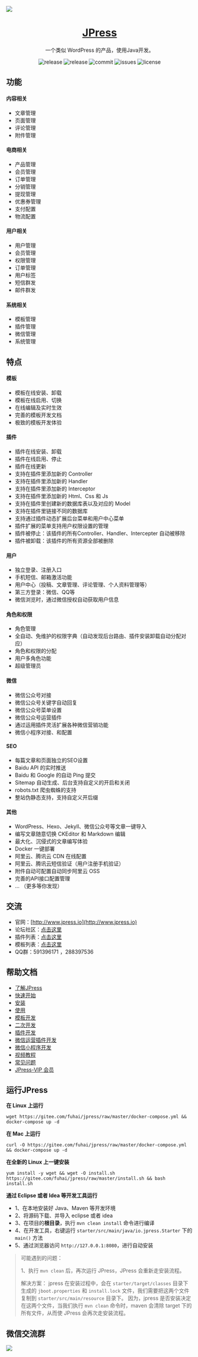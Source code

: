 ![](./doc/images/screenshot.png)


<h1 align="center"><a href="http://www.jpress.io" target="_blank"> JPress </a></h1>

<p align="center">
一个类似 WordPress 的产品，使用Java开发。
</p>


<p align="center">
<img alt="release" src="https://img.shields.io/github/release/JpressProjects/jpress.svg?style=flat-square"/>
<img alt="release" src="https://img.shields.io/github/release-date/JpressProjects/jpress.svg?style=flat-square"/>
<img alt="commit" src="https://img.shields.io/github/last-commit/JpressProjects/jpress.svg?style=flat-square"/>
<img alt="issues" src="https://img.shields.io/github/issues-closed/JpressProjects/jpress.svg?style=flat-square"/>
<img alt="license" src="https://img.shields.io/github/license/JpressProjects/jpress.svg?style=flat-square"/>
</p>

## 功能

#### 内容相关
- 文章管理
- 页面管理
- 评论管理
- 附件管理


#### 电商相关
- 产品管理
- 会员管理
- 订单管理
- 分销管理
- 提现管理
- 优惠券管理
- 支付配置
- 物流配置


#### 用户相关
- 用户管理
- 会员管理
- 权限管理
- 订单管理
- 用户标签
- 短信群发
- 邮件群发


#### 系统相关
- 模板管理
- 插件管理
- 微信管理
- 系统管理


## 特点

#### 模板

- 模板在线安装、卸载
- 模板在线启用、切换
- 在线编辑及实时生效
- 完善的模板开发文档
- 极致的模板开发体验


#### 插件

- 插件在线安装、卸载
- 插件在线启用、停止
- 插件在线更新
- 支持在插件里添加新的 Controller
- 支持在插件里添加新的 Handler
- 支持在插件里添加新的 Interceptor
- 支持在插件里添加新的 Html、Css 和 Js
- 支持在插件里创建新的数据库表以及对应的 Model
- 支持在插件里链接不同的数据库
- 支持通过插件动态扩展后台菜单和用户中心菜单
- 插件扩展的菜单支持用户权限设置的管理
- 插件被停止：该插件的所有Controller、Handler、Intercepter 自动被移除
- 插件被卸载：该插件的所有资源全部被删除


#### 用户

- 独立登录、注册入口
- 手机短信、邮箱激活功能
- 用户中心（投稿、文章管理、评论管理、个人资料管理等）
- 第三方登录：微信、QQ等
- 微信浏览时，通过微信授权自动获取用户信息


#### 角色和权限

- 角色管理
- 全自动、免维护的权限字典（自动发现后台路由、插件安装卸载自动分配对应）
- 角色和权限的分配
- 用户多角色功能
- 超级管理员


#### 微信

- 微信公众号对接
- 微信公众号关键字自动回复
- 微信公众号菜单设置
- 微信公众号运营插件
- 通过运用插件灵活扩展各种微信营销功能
- 微信小程序对接、和配置


#### SEO

- 每篇文章和页面独立的SEO设置
- Baidu API 的实时推送
- Baidu 和 Google 的自动 Ping 提交
- Sitemap 自动生成、后台支持自定义的开启和关闭
- robots.txt 爬虫蜘蛛的支持
- 整站伪静态支持，支持自定义开后缀


#### 其他

- WordPress、Hexo、Jekyll、微信公众号等文章一键导入
- 编写文章随意切换 CKEditor 和 Markdown 编辑
- 最大化、沉侵式的文章编写体验
- Docker 一键部署
- 阿里云、腾讯云 CDN 在线配置
- 阿里云、腾讯云短信验证（用户注册手机验证）
- 附件自动可配置自动同步阿里云 OSS
- 完善的API接口配置管理
- ... （更多等你发现）


## 交流

- 官网：[http://www.jpress.io](http://www.jpress.io)
- 论坛社区：[点击这里](http://www.jpress.io/club)
- 插件列表：[点击这里](http://www.jpress.io/article/category/plugin)
- 模板列表：[点击这里](http://www.jpress.io/article/category/template)
- QQ群：591396171 ，288397536


## 帮助文档

- [了解JPress](http://www.jpress.io)
- [快速开始](http://www.jpress.io/article/34)
- [安装](http://www.jpress.io/article/34)
- [使用](./doc/manual.md)
- [模板开发](http://www.jpress.io/article/39)
- [二次开发](http://www.jpress.io/article/68)
- [插件开发](http://www.jpress.io/article/54)
- [微信运营插件开发](http://www.jpress.io/article/65)
- [微信小程序开发](http://www.jpress.io/article/67)
- [视频教程](http://www.jpress.io/article/category/course)
- [常见问题](./doc/faq.md)
- [JPress-VIP 会员](./doc/vip.md)

## 运行JPress

**在 Linux 上运行**

```
wget https://gitee.com/fuhai/jpress/raw/master/docker-compose.yml && docker-compose up -d
```

**在 Mac 上运行**

```
curl -O https://gitee.com/fuhai/jpress/raw/master/docker-compose.yml && docker-compose up -d
```

**在全新的 Linux 上一键安装**

```
yum install -y wget && wget -O install.sh https://gitee.com/fuhai/jpress/raw/master/install.sh && bash install.sh
```

**通过 Eclipse 或者 Idea 等开发工具运行**

- 1、在本地安装好 Java、Maven 等开发环境
- 2、将源码下载、并导入 eclipse 或者 idea 
- 3、在项目的**根目录**，执行 `mvn clean install` 命令进行编译
- 4、在开发工具，右键运行 `starter/src/main/java/io.jpress.Starter` 下的 `main()` 方法
- 5、通过浏览器访问 `http://127.0.0.1:8080`，进行自动安装


> 可能遇到的问题： 
> 
> 1、执行 `mvn clean` 后，再次运行 JPress，JPress 会重新走安装流程。
>
> 解决方案： jpress 在安装过程中，会在 `starter/target/classes` 目录下生成的 `jboot.properties` 和 `install.lock` 文件，我们需要把这两个文件复制到 `starter/src/main/resource` 目录下。 因为，jpress 是否安装决定在这两个文件，当我们执行  `mvn clean` 命令时，maven 会清除 target 下的所有文件，从而使 JPress 会再次走安装流程。




## 微信交流群

![](./doc/images/jpress-wechat-group.png)



